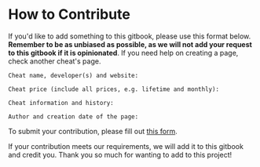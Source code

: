 # How to Contribute

If you'd like to add something to this gitbook, please use this format below. **Remember to be as unbiased as possible, as we will not add your request to this gitbook if it is opinionated**. If you need help on creating a page, check another cheat's page.

`Cheat name, developer(s) and website:`

`Cheat price (include all prices, e.g. lifetime and monthly):`

`Cheat information and history:`

`Author and creation date of the page:`

To submit your contribution, please fill out [this form](https://docs.google.com/forms/d/e/1FAIpQLSf3Uwu9m0vV4GydpGm8lepKJOoAB_J9hwLI2BnEX2nWijr5nQ/viewform?usp=sf_link).

If your contribution meets our requirements, we will add it to this gitbook and credit you. Thank you so much for wanting to add to this project!

